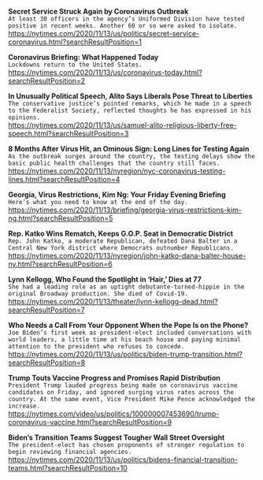 **Secret Service Struck Again by Coronavirus Outbreak**\
`At least 30 officers in the agency’s Uniformed Division have tested positive in recent weeks. Another 60 or so were asked to isolate.`\
https://nytimes.com/2020/11/13/us/politics/secret-service-coronavirus.html?searchResultPosition=1

**Coronavirus Briefing: What Happened Today**\
`Lockdowns return to the United States.`\
https://nytimes.com/2020/11/13/us/coronavirus-today.html?searchResultPosition=2

**In Unusually Political Speech, Alito Says Liberals Pose Threat to Liberties**\
`The conservative justice’s pointed remarks, which he made in a speech to the Federalist Society, reflected thoughts he has expressed in his opinions.`\
https://nytimes.com/2020/11/13/us/samuel-alito-religious-liberty-free-speech.html?searchResultPosition=3

**8 Months After Virus Hit, an Ominous Sign: Long Lines for Testing Again**\
`As the outbreak surges around the country, the testing delays show the basic public health challenges that the country still faces.`\
https://nytimes.com/2020/11/13/nyregion/nyc-coronavirus-testing-lines.html?searchResultPosition=4

**Georgia, Virus Restrictions, Kim Ng: Your Friday Evening Briefing**\
`Here’s what you need to know at the end of the day.`\
https://nytimes.com/2020/11/13/briefing/georgia-virus-restrictions-kim-ng.html?searchResultPosition=5

**Rep. Katko Wins Rematch, Keeps G.O.P. Seat in Democratic District**\
`Rep. John Katko, a moderate Republican, defeated Dana Balter in a Central New York district where Democrats outnumber Republicans.`\
https://nytimes.com/2020/11/13/nyregion/john-katko-dana-balter-house-ny.html?searchResultPosition=6

**Lynn Kellogg, Who Found the Spotlight in ‘Hair,’ Dies at 77**\
`She had a leading role as an uptight debutante-turned-hippie in the original Broadway production. She died of Covid-19.`\
https://nytimes.com/2020/11/13/theater/lynn-kellogg-dead.html?searchResultPosition=7

**Who Needs a Call From Your Opponent When the Pope Is on the Phone?**\
`Joe Biden’s first week as president-elect included conversations with world leaders, a little time at his beach house and paying minimal attention to the president who refuses to concede.`\
https://nytimes.com/2020/11/13/us/politics/biden-trump-transition.html?searchResultPosition=8

**Trump Touts Vaccine Progress and Promises Rapid Distribution**\
`President Trump lauded progress being made on coronavirus vaccine candidates on Friday, and ignored surging virus rates across the country. At the same event, Vice President Mike Pence acknowledged the increase.`\
https://nytimes.com/video/us/politics/100000007453690/trump-coronavirus-vaccine.html?searchResultPosition=9

**Biden’s Transition Teams Suggest Tougher Wall Street Oversight**\
`The president-elect has chosen proponents of stronger regulation to begin reviewing financial agencies.`\
https://nytimes.com/2020/11/13/us/politics/bidens-financial-transition-teams.html?searchResultPosition=10

